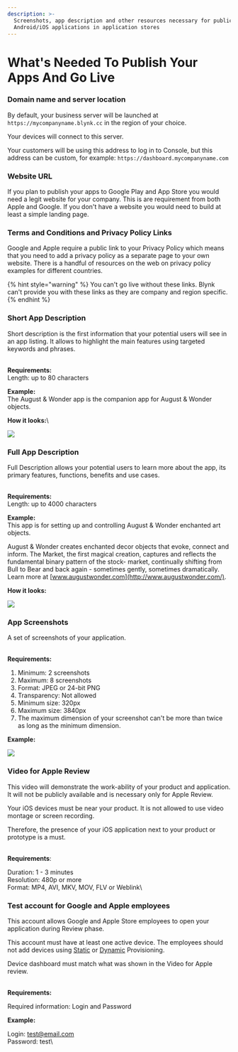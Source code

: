 ```yaml
---
description: >-
  Screenshots, app description and other resources necessary for publication of
  Android/iOS applications in application stores
---
```


# What's Needed To Publish Your Apps And Go Live



### Domain name and server location <a href="#server-name-and-location" id="server-name-and-location"></a>

By default, your business server will be launched at `https://mycompanyname.blynk.cc` in the region of your choice.

Your devices will connect to this server.&#x20;

Your customers will be using this address to log in to Console, but this address can be custom, for example: `https://dashboard.mycompanyname.com`





### Website URL <a href="#website" id="website"></a>

If you plan to publish your apps to Google Play and App Store you would need a legit website for your company. This is are requirement from both Apple and Google. If you don't have a website you would need to build at least a simple landing page.





### Terms and Conditions and  Privacy Policy Links <a href="#public-link-to-your-privacy-policy" id="public-link-to-your-privacy-policy"></a>

Google and Apple require a public link to your Privacy Policy which means that you need to add a privacy policy as a separate page to your own website. There is a handful of resources on the web on privacy policy examples for different countries.

{% hint style="warning" %}
You can't go live without these links. Blynk can't provide you with these links as they are company and region specific.&#x20;
{% endhint %}

### &#x20;<a href="#short-description" id="short-description"></a>

### Short App Description <a href="#short-description" id="short-description"></a>

Short description is the first information that your potential users will see in an app listing. It allows to highlight the main features using targeted keywords and phrases.

\
**Requirements:**\
Length: up to 80 characters

**Example:**\
The August & Wonder app is the companion app for August & Wonder objects.

**How it looks:**\


![](https://downloads.intercomcdn.com/i/o/101939412/d31dc0cfe2ca8db4765793a0/image.png?expires=1620504000\&signature=94c45e6d89a8b6e9ed4322827dc3ef4fd3a8ee9f1ed56ac7c9aeae00a2386291)

### &#x20;<a href="#full-description" id="full-description"></a>

### Full App Description <a href="#full-description" id="full-description"></a>

Full Description allows your potential users to learn more about the app, its primary features, functions, benefits and use cases.

\
**Requirements:**\
Length: up to 4000 characters

**Example:**\
This app is for setting up and controlling August & Wonder enchanted art objects.

August & Wonder creates enchanted decor objects that evoke, connect and inform. The Market, the first magical creation, captures and reflects the fundamental binary pattern of the stock- market, continually shifting from Bull to Bear and back again - sometimes gently, sometimes dramatically. Learn more at [www.augustwonder.com](http://www.augustwonder.com/).

**How it looks:**

![](https://downloads.intercomcdn.com/i/o/101939807/677d25dcf2fcfe61177163a0/image.png?expires=1620504000\&signature=e224c647a80fbf794cbbd09327c8893d21166b1d252b629a4dfd80977ab67cbc)

### &#x20;<a href="#screenshots-of-your-android-application" id="screenshots-of-your-android-application"></a>

### &#x20;<a href="#screenshots-of-your-android-application" id="screenshots-of-your-android-application"></a>

### App Screenshots <a href="#screenshots-of-your-android-application" id="screenshots-of-your-android-application"></a>

A set of screenshots of your application.

\
**Requirements:**

1. Minimum: 2 screenshots
2. Maximum: 8 screenshots
3. Format: JPEG or 24-bit PNG
4. Transparency: Not allowed
5. Minimum size: 320px
6. Maximum size: 3840px
7. The maximum dimension of your screenshot can't be more than twice as long as the minimum dimension.

**Example:**

![](https://downloads.intercomcdn.com/i/o/101940535/6b279ce2d0bd0f55f8917038/image.png?expires=1620504000\&signature=def16f1a8cdcd8a88b150722ffd01b7c70a8ffda1cc6a85095e36d7513312c25)

### &#x20;<a href="#video-for-apple-review" id="video-for-apple-review"></a>

### Video for Apple Review <a href="#video-for-apple-review" id="video-for-apple-review"></a>

This video will demonstrate the work-ability of your product and application. It will not be publicly available and is necessary only for Apple Review.

Your iOS devices must be near your product. It is not allowed to use video montage or screen recording.

Therefore, the presence of your iOS application next to your product or prototype is a must.

\
**Requirements**:

Duration: 1 - 3 minutes\
Resolution: 480p or more\
Format: MP4, AVI, MKV, MOV, FLV or Weblink\


### &#x20;<a href="#test-account-for-google-and-apple-employees" id="test-account-for-google-and-apple-employees"></a>

### Test account for Google and Apple employees <a href="#test-account-for-google-and-apple-employees" id="test-account-for-google-and-apple-employees"></a>

This account allows Google and Apple Store employees to open your application during Review phase.

This account must  have at least one active device. The employees should not add devices using [Static](http://help.blynk.cc/publishing-apps-made-with-blynk/static-auth-token-provisioning) or [Dynamic](http://help.blynk.cc/publishing-apps-made-with-blynk/dynamic-auth-token-provisioning) Provisioning.

Device dashboard must match what was shown in  the Video for Apple review.

\
**Requirements:**

Required information: Login and Password

**Example:**

Login: [test@email.com](mailto:test@email.com)\
Password: test\
